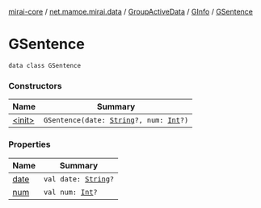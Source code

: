 [mirai-core](../../../../index.md) / [net.mamoe.mirai.data](../../../index.md) / [GroupActiveData](../../index.md) / [GInfo](../index.md) / [GSentence](./index.md)

# GSentence

`data class GSentence`

### Constructors

| Name | Summary |
|---|---|
| [&lt;init&gt;](-init-.md) | `GSentence(date: `[`String`](https://kotlinlang.org/api/latest/jvm/stdlib/kotlin/-string/index.html)`?, num: `[`Int`](https://kotlinlang.org/api/latest/jvm/stdlib/kotlin/-int/index.html)`?)` |

### Properties

| Name | Summary |
|---|---|
| [date](date.md) | `val date: `[`String`](https://kotlinlang.org/api/latest/jvm/stdlib/kotlin/-string/index.html)`?` |
| [num](num.md) | `val num: `[`Int`](https://kotlinlang.org/api/latest/jvm/stdlib/kotlin/-int/index.html)`?` |
